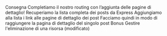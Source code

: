 Consegna
Completiamo il nostro routing con l’aggiunta delle pagine di dettaglio!
Recuperiamo la lista completa dei posts da Express
Aggiungiamo alla lista i link alle pagine di dettaglio dei post
Facciamo quindi in modo di raggiungere la pagina di dettaglio del singolo post
Bonus
Gestire l'eliminazione di una risorsa (modificato) 
